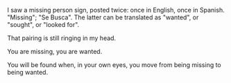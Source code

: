 I saw a missing person sign, posted twice: once in English, once in Spanish. "Missing"; "Se Busca". The latter can be translated as "wanted", or "sought", or "looked for".

That pairing is still ringing in my head.

You are missing, you are wanted.

You will be found when, in your own eyes, you move from being missing to being wanted.
